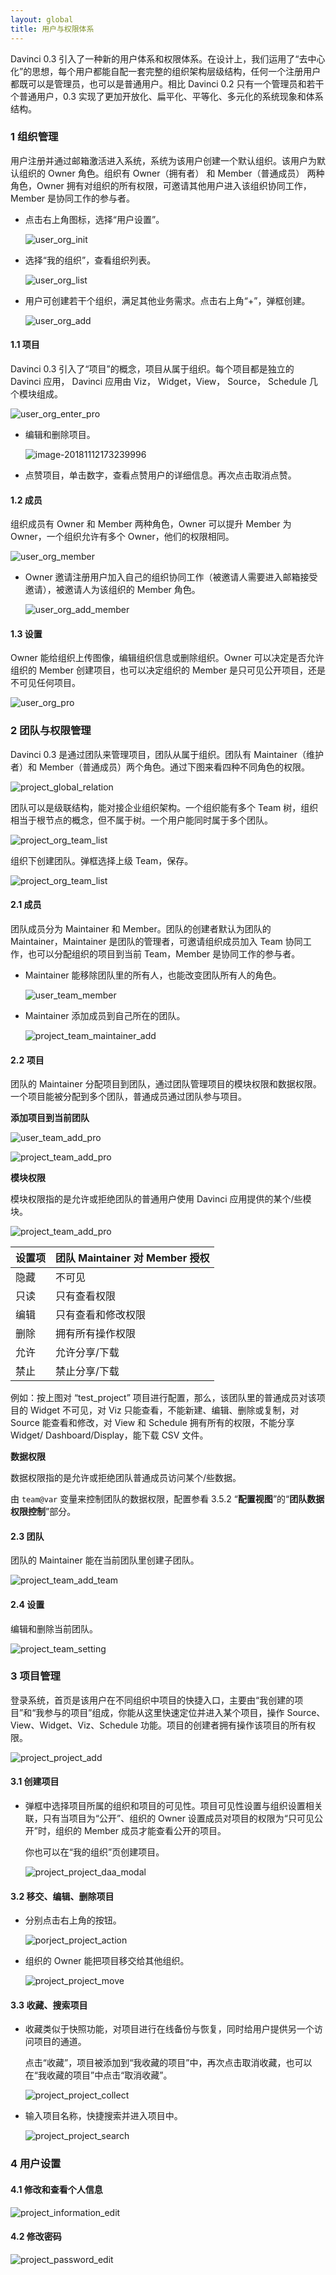 ```yaml
---
layout: global
title: 用户与权限体系
---
```



Davinci 0.3 引入了一种新的用户体系和权限体系。在设计上，我们运用了“去中心化”的思想，每个用户都能自配一套完整的组织架构层级结构，任何一个注册用户都既可以是管理员，也可以是普通用户。相比 Davinci 0.2 只有一个管理员和若干个普通用户，0.3 实现了更加开放化、扁平化、平等化、多元化的系统现象和体系结构。

### 1 组织管理

用户注册并通过邮箱激活进入系统，系统为该用户创建一个默认组织。该用户为默认组织的 Owner 角色。组织有 Owner（拥有者） 和 Member（普通成员） 两种角色，Owner 拥有对组织的所有权限，可邀请其他用户进入该组织协同工作，Member 是协同工作的参与者。

- 点击右上角图标，选择“用户设置”。

  ![user_org_init](./img/user_org_init.png)

- 选择“我的组织”，查看组织列表。

  ![user_org_list](./img/user_org_list.png)

- 用户可创建若干个组织，满足其他业务需求。点击右上角“+”，弹框创建。

  ![user_org_add](./img/user_org_add.png)

#### 1.1 项目

Davinci 0.3 引入了“项目”的概念，项目从属于组织。每个项目都是独立的 Davinci 应用， Davinci 应用由 Viz， Widget，View， Source， Schedule 几个模块组成。

![user_org_enter_pro](./img/user_org_enter_pro.png)

- 编辑和删除项目。

  ![image-20181112173239996](./img/image-20181112173239996.png)

- 点赞项目，单击数字，查看点赞用户的详细信息。再次点击取消点赞。


#### 1.2 成员

组织成员有 Owner 和 Member 两种角色，Owner 可以提升 Member 为 Owner，一个组织允许有多个 Owner，他们的权限相同。

![user_org_member](./img/user_org_member.png)

- Owner 邀请注册用户加入自己的组织协同工作（被邀请人需要进入邮箱接受邀请），被邀请人为该组织的 Member 角色。

  ![user_org_add_member](./img/user_org_add_member.png)

#### 1.3 设置

Owner 能给组织上传图像，编辑组织信息或删除组织。Owner 可以决定是否允许组织的 Member 创建项目，也可以决定组织的 Member 是只可见公开项目，还是不可见任何项目。

![user_org_pro](./img/user_org_setting.png)

### 2 团队与权限管理

Davinci 0.3 是通过团队来管理项目，团队从属于组织。团队有 Maintainer（维护者）和 Member（普通成员）两个角色。通过下图来看四种不同角色的权限。

![project_global_relation](./img/project_global_relation.png)

团队可以是级联结构，能对接企业组织架构。一个组织能有多个 Team 树，组织相当于根节点的概念，但不属于树。一个用户能同时属于多个团队。

![project_org_team_list](./img/project_org_team_list.png)

组织下创建团队。弹框选择上级 Team，保存。

![project_org_team_list](./img/project_org_add_team.png)

#### 2.1 成员

团队成员分为 Maintainer 和 Member。团队的创建者默认为团队的 Maintainer，Maintainer 是团队的管理者，可邀请组织成员加入 Team 协同工作，也可以分配组织的项目到当前 Team，Member 是协同工作的参与者。

- Maintainer 能移除团队里的所有人，也能改变团队所有人的角色。

  ![user_team_member](./img/user_team_member.png)

- Maintainer 添加成员到自己所在的团队。

  ![project_team_maintainer_add](./img/project_team_maintainer_add.png)

#### 2.2 项目

团队的 Maintainer 分配项目到团队，通过团队管理项目的模块权限和数据权限。一个项目能被分配到多个团队，普通成员通过团队参与项目。

**添加项目到当前团队**

![user_team_add_pro](./img/user_team_add_pro.png)

![project_team_add_pro](./img/project_team_add_pro1.png)

**模块权限**

模块权限指的是允许或拒绝团队的普通用户使用 Davinci 应用提供的某个/些模块。

![project_team_add_pro](./img/project_team_add_pro2.png)

| 设置项 | 团队 Maintainer 对 Member 授权 |
| ------ | ------------------------------ |
| 隐藏   | 不可见                         |
| 只读   | 只有查看权限                   |
| 编辑   | 只有查看和修改权限             |
| 删除   | 拥有所有操作权限               |
| 允许   | 允许分享/下载                  |
| 禁止   | 禁止分享/下载                  |

例如：按上图对 “test_project” 项目进行配置，那么，该团队里的普通成员对该项目的 Widget 不可见，对 Viz 只能查看，不能新建、编辑、删除或复制，对 Source 能查看和修改，对 View 和 Schedule 拥有所有的权限，不能分享 Widget/ Dashboard/Display，能下载 CSV 文件。

**数据权限**

数据权限指的是允许或拒绝团队普通成员访问某个/些数据。

由 `team@var` 变量来控制团队的数据权限，配置参看 3.5.2 “**配置视图**”的“**团队数据权限控制**”部分。

#### 2.3 团队

团队的 Maintainer 能在当前团队里创建子团队。

![project_team_add_team](./img/project_team_add_team.png)

#### 2.4 设置

编辑和删除当前团队。

![project_team_setting](./img/project_team_setting.png)

### 3 项目管理

登录系统，首页是该用户在不同组织中项目的快捷入口，主要由“我创建的项目”和“我参与的项目”组成，你能从这里快速定位并进入某个项目，操作 Source、View、Widget、Viz、Schedule 功能。项目的创建者拥有操作该项目的所有权限。

![project_project_add](./img/project_project_add.png)

#### 3.1 创建项目

- 弹框中选择项目所属的组织和项目的可见性。项目可见性设置与组织设置相关联，只有当项目为“公开”、组织的 Owner 设置成员对项目的权限为“只可见公开”时，组织的 Member 成员才能查看公开的项目。

  你也可以在“我的组织”页创建项目。

  ![project_project_daa_modal](./img/project_project_add_modal.png)

#### 3.2 移交、编辑、删除项目

- 分别点击右上角的按钮。

  ![porject_project_action](./img/porject_project_action.png)

- 组织的 Owner 能把项目移交给其他组织。

  ![project_project_move](./img/project_project_move.png)

#### 3.3 收藏、搜索项目

- 收藏类似于快照功能，对项目进行在线备份与恢复，同时给用户提供另一个访问项目的通道。

  点击“收藏”，项目被添加到“我收藏的项目”中，再次点击取消收藏，也可以在“我收藏的项目”中点击“取消收藏”。

  ![project_project_collect](./img/project_project_collect.png)

- 输入项目名称，快捷搜索并进入项目中。

  ![project_project_search](./img/project_project_search.png)

### 4 用户设置

#### 4.1 修改和查看个人信息

![project_information_edit](./img/project_information_edit.png)

#### 4.2 修改密码

![project_password_edit](./img/project_password_edit.png)